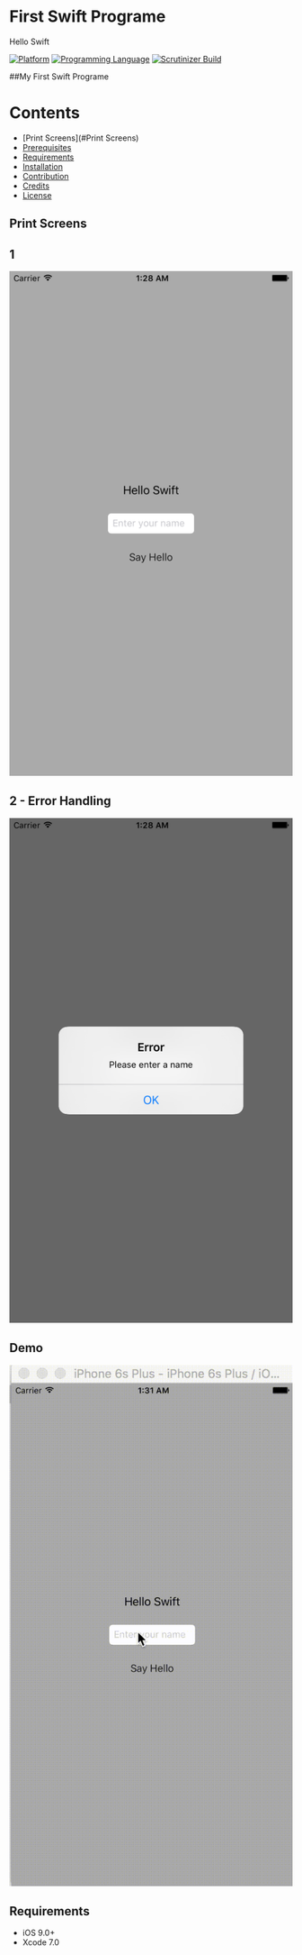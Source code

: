 # First Swift Programe
Hello Swift


[![Platform](https://img.shields.io/badge/platform-ios-lightgrey.svg)]()
[![Programming Language](https://img.shields.io/badge/language-swift-orange.svg)]()
[![Scrutinizer Build](https://img.shields.io/scrutinizer/build/g/filp/whoops.svg?maxAge=2592000)]()

##My First Swift Programe

# Contents

-	[Print Screens](#Print Screens)
-	[Prerequisites](#prerequisites)
-	[Requirements](#requirements)
-	[Installation](#installation)
-	[Contribution](#contribution)
-	[Credits](#credits)
-	[License](#license)



## Print Screens
## 1
![1](https://github.com/ssamgir/SSMyFirstSwiftProg/blob/master/Resources/Simulator%20Screen%20Shot%2021-Aug-2016%2C%201.28.36%20AM.png)

## 2 - Error Handling
![2](https://github.com/ssamgir/SSMyFirstSwiftProg/blob/master/Resources/Simulator%20Screen%20Shot%2021-Aug-2016%2C%201.28.39%20AM.png)




## Demo

![DEMO]( https://github.com/ssamgir/SSMyFirstSwiftProg/blob/master/Resources/hllo.gif)


## Requirements
* iOS 9.0+
* Xcode 7.0
